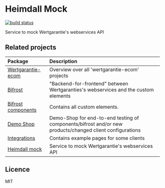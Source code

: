 # Heimdall Mock
<p>
  <a href="https://app.circleci.com/pipelines/github/wertgarantie-ecom/heimdall-mock?branch=master"><img src="https://circleci.com/gh/wertgarantie-ecom/heimdall-mock.svg?style=shield" alt="build status"></a>
</p>
Service to mock Wertgarantie's webservices API

## Related projects

| Package                                                       | Description                                                                                                                         |
| :------------------------------------------------------------- | :----------------------------------------------------------------------------------------------------------------------------------------------------- |
| [Wertgarantie-ecom](https://github.com/wertgarantie-ecom)                                         | Overview over all 'wertgarantie-ecom' projects                                          |
| [Bifrost](https://github.com/wertgarantie-ecom/bifrost)                     | "Backend-for-frontend" between Wertgaranties's webservices and the custom elements                               |
| [Bifrost components](https://github.com/wertgarantie-ecom/bifrost-components)             | Contains all custom elements.                   |
| [Demo Shop](https://github.com/wertgarantie-ecom/demo-shop) | Demo-Shop for end-to-end testing of components/bifrost and/or new products/changed client configurations |
| [Integrations](https://github.com/wertgarantie-ecom/integrations)               | Contains example pages for some clients                      |
| [Heimdall mock](https://github.com/wertgarantie-ecom/heimdall-mock)                     | Service to mock Wertgarantie's webservices API                               |


## Licence

MIT
